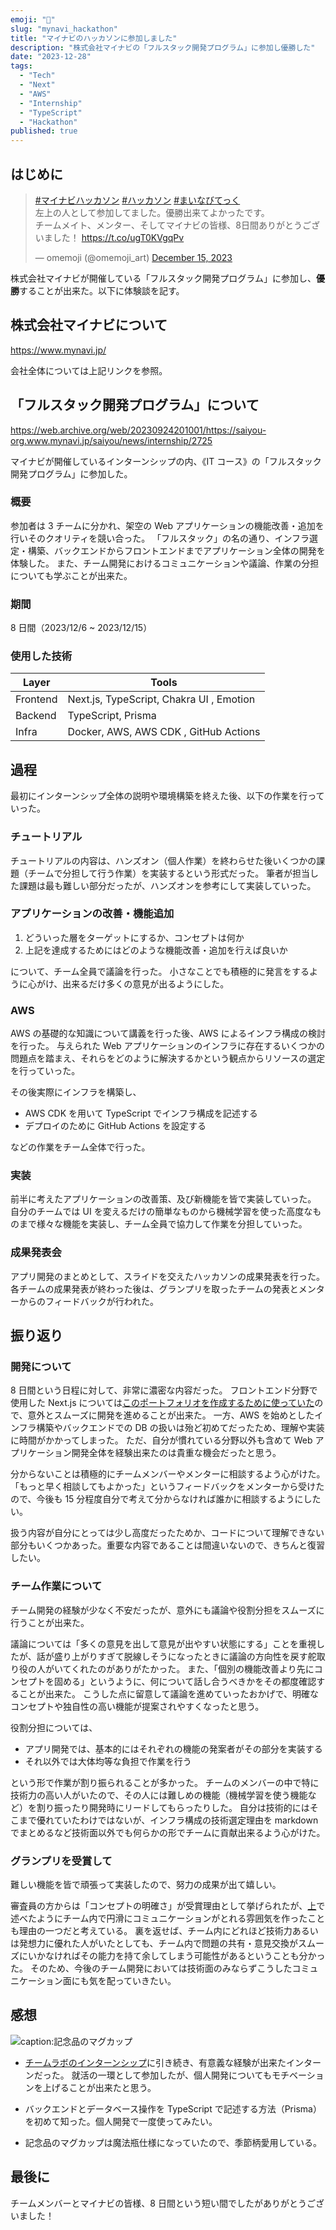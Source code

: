 ```yaml
---
emoji: "🏃"
slug: "mynavi_hackathon"
title: "マイナビのハッカソンに参加しました"
description: "株式会社マイナビの「フルスタック開発プログラム」に参加し優勝した"
date: "2023-12-28"
tags:
  - "Tech"
  - "Next"
  - "AWS"
  - "Internship"
  - "TypeScript"
  - "Hackathon"
published: true
---
```


## はじめに

<blockquote class="twitter-tweet"><p lang="ja" dir="ltr"><a href="https://twitter.com/hashtag/%E3%83%9E%E3%82%A4%E3%83%8A%E3%83%93%E3%83%8F%E3%83%83%E3%82%AB%E3%82%BD%E3%83%B3?src=hash&amp;ref_src=twsrc%5Etfw">#マイナビハッカソン</a> <a href="https://twitter.com/hashtag/%E3%83%8F%E3%83%83%E3%82%AB%E3%82%BD%E3%83%B3?src=hash&amp;ref_src=twsrc%5Etfw">#ハッカソン</a> <a href="https://twitter.com/hashtag/%E3%81%BE%E3%81%84%E3%81%AA%E3%81%B3%E3%81%A6%E3%81%A3%E3%81%8F?src=hash&amp;ref_src=twsrc%5Etfw">#まいなびてっく</a><br>左上の人として参加してました。優勝出来てよかったです。<br>チームメイト、メンター、そしてマイナビの皆様、8日間ありがとうございました！ <a href="https://t.co/ugT0KVgqPv">https://t.co/ugT0KVgqPv</a></p>&mdash; omemoji (@omemoji_art) <a href="https://twitter.com/omemoji_art/status/1735580316537151591?ref_src=twsrc%5Etfw">December 15, 2023</a></blockquote> <script async src="https://platform.twitter.com/widgets.js" charset="utf-8"></script>

株式会社マイナビが開催している「フルスタック開発プログラム」に参加し、**優勝**することが出来た。以下に体験談を記す。

## 株式会社マイナビについて

https://www.mynavi.jp/

会社全体については上記リンクを参照。

## 「フルスタック開発プログラム」について

https://web.archive.org/web/20230924201001/https://saiyou-org.www.mynavi.jp/saiyou/news/internship/2725

マイナビが開催しているインターンシップの内、《IT コース》の「フルスタック開発プログラム」に参加した。

### 概要

参加者は 3 チームに分かれ、架空の Web アプリケーションの機能改善・追加を行いそのクオリティを競い合った。
「フルスタック」の名の通り、インフラ選定・構築、バックエンドからフロントエンドまでアプリケーション全体の開発を体験した。
また、チーム開発におけるコミュニケーションや議論、作業の分担についても学ぶことが出来た。

### 期間

8 日間（2023/12/6 ~ 2023/12/15）

### 使用した技術

| Layer    | Tools                                    |
| -------- | ---------------------------------------- |
| Frontend | Next.js, TypeScript, Chakra UI , Emotion |
| Backend  | TypeScript, Prisma                       |
| Infra    | Docker, AWS, AWS CDK , GitHub Actions    |

## 過程

最初にインターンシップ全体の説明や環境構築を終えた後、以下の作業を行っていった。

### チュートリアル

チュートリアルの内容は、ハンズオン（個人作業）を終わらせた後いくつかの課題（チームで分担して行う作業）を実装するという形式だった。
筆者が担当した課題は最も難しい部分だったが、ハンズオンを参考にして実装していった。

### アプリケーションの改善・機能追加

1. どういった層をターゲットにするか、コンセプトは何か
2. 上記を達成するためにはどのような機能改善・追加を行えば良いか

について、チーム全員で議論を行った。
小さなことでも積極的に発言をするように心がけ、出来るだけ多くの意見が出るようにした。

### AWS

AWS の基礎的な知識について講義を行った後、AWS によるインフラ構成の検討を行った。
与えられた Web アプリケーションのインフラに存在するいくつかの問題点を踏まえ、それらをどのように解決するかという観点からリソースの選定を行っていった。

その後実際にインフラを構築し、

- AWS CDK を用いて TypeScript でインフラ構成を記述する
- デプロイのために GitHub Actions を設定する

などの作業をチーム全体で行った。

### 実装

前半に考えたアプリケーションの改善策、及び新機能を皆で実装していった。
自分のチームでは UI を変えるだけの簡単なものから機械学習を使った高度なものまで様々な機能を実装し、チーム全員で協力して作業を分担していった。

### 成果発表会

アプリ開発のまとめとして、スライドを交えたハッカソンの成果発表を行った。
各チームの成果発表が終わった後は、グランプリを取ったチームの発表とメンターからのフィードバックが行われた。

## 振り返り

### 開発について

8 日間という日程に対して、非常に濃密な内容だった。
フロントエンド分野で使用した Next.js については[このポートフォリオを作成するために使っていた](https://omemoji.com/articles/portfolio_renewal/)ので、意外とスムーズに開発を進めることが出来た。
一方、AWS を始めとしたインフラ構築やバックエンドでの DB の扱いは殆ど初めてだったため、理解や実装に時間がかかってしまった。
ただ、自分が慣れている分野以外も含めて Web アプリケーション開発全体を経験出来たのは貴重な機会だったと思う。

分からないことは積極的にチームメンバーやメンターに相談するよう心がけた。
「もっと早く相談してもよかった」というフィードバックをメンターから受けたので、今後も 15 分程度自分で考えて分からなければ誰かに相談するようにしたい。

扱う内容が自分にとっては少し高度だったためか、コードについて理解できない部分もいくつかあった。重要な内容であることは間違いないので、きちんと復習したい。

### チーム作業について

チーム開発の経験が少なく不安だったが、意外にも議論や役割分担をスムーズに行うことが出来た。

議論については「多くの意見を出して意見が出やすい状態にする」ことを重視したが、話が盛り上がりすぎて脱線しそうになったときに議論の方向性を戻す舵取り役の人がいてくれたのがありがたかった。
また、「個別の機能改善より先にコンセプトを固める」というように、何について話し合うべきかをその都度確認することが出来た。
こうした点に留意して議論を進めていったおかげで、明確なコンセプトや独自性の高い機能が提案されやすくなったと思う。

役割分担については、

- アプリ開発では、基本的にはそれぞれの機能の発案者がその部分を実装する
- それ以外では大体均等な負担で作業を行う

という形で作業が割り振られることが多かった。
チームのメンバーの中で特に技術力の高い人がいたので、その人には難しめの機能（機械学習を使う機能など）を割り振ったり開発時にリードしてもらったりした。
自分は技術的にはそこまで優れていたわけではないが、インフラ構成の技術選定理由を markdown でまとめるなど技術面以外でも何らかの形でチームに貢献出来るよう心がけた。

### グランプリを受賞して

難しい機能を皆で頑張って実装したので、努力の成果が出て嬉しい。

審査員の方からは「コンセプトの明確さ」が受賞理由として挙げられたが、[上](#チーム作業について)で述べたようにチーム内で円滑にコミュニケーションがとれる雰囲気を作ったことも理由の一つだと考えている。
裏を返せば、チーム内にどれほど技術力あるいは発想力に優れた人がいたとしても、チーム内で問題の共有・意見交換がスムーズにいかなければその能力を持て余してしまう可能性があるということも分かった。
そのため、今後のチーム開発においては技術面のみならずこうしたコミュニケーション面にも気を配っていきたい。

## 感想

![caption:記念品のマグカップ](/images/articles/mynavi_hackathon/01.jpg)

- [チームラボのインターンシップ](https://omemoji.com/articles/teamlab)に引き続き、有意義な経験が出来たインターンだった。
  就活の一環として参加したが、個人開発についてもモチベーションを上げることが出来たと思う。

- バックエンドとデータベース操作を TypeScript で記述する方法（Prisma）を初めて知った。個人開発で一度使ってみたい。

- 記念品のマグカップは魔法瓶仕様になっていたので、季節柄愛用している。

## 最後に

チームメンバーとマイナビの皆様、8 日間という短い間でしたがありがとうございました！
